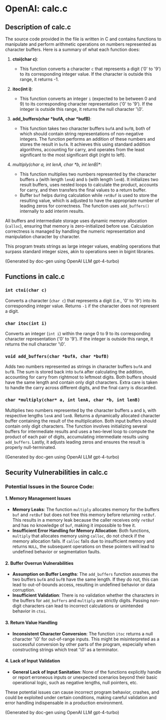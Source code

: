 
# OpenAI: calc.c

## Description of calc.c


The source code provided in the file is written in C and contains functions to manipulate and perform arithmetic operations on numbers represented as character buffers. Here is a summary of what each function does:

1. **ctoi(char c)**:
   - This function converts a character `c` that represents a digit ('0' to '9') to its corresponding integer value. If the character is outside this range, it returns -1.

2. **itoc(int i)**:
   - This function converts an integer `i` (expected to be between 0 and 9) to its corresponding character representation ('0' to '9'). If the integer is outside this range, it returns the null character '\0'.

3. **add_buffers(char *bufA, char *bufB)**:
   - This function takes two character buffers `bufA` and `bufB`, both of which should contain string representations of non-negative integers. The function performs an addition of these numbers and stores the result in `bufA`. It achieves this using standard addition algorithms, accounting for carry, and operates from the least significant to the most significant digit (right to left).

4. **multiply(char* a, int lenA, char *b, int lenB)**:
   - This function multiplies two numbers represented by the character buffers `a` (with length `lenA`) and `b` (with length `lenB`). It initializes two result buffers, uses nested loops to calculate the product, accounts for carry, and then transfers the final values to a return buffer.
   - Buffer `buf` helps during calculation while `retBuf` is used to store the resulting value, which is adjusted to have the appropriate number of leading zeros for correctness. The function uses `add_buffers()` internally to add interim results.
  
All buffers and intermediate storage uses dynamic memory allocation (`calloc`), ensuring that memory is zero-initialized before use. Calculation correctness is managed by handling the numeric representation and manipulation character by character. 

This program treats strings as large integer values, enabling operations that surpass standard integer sizes, akin to operations seen in bigint libraries.

(Generated by doc-gen using OpenAI LLM gpt-4-turbo)

## Functions in calc.c


### `int ctoi(char c)`
Converts a character (`char c`) that represents a digit (i.e., '0' to '9') into its corresponding integer value. Returns `-1` if the character does not represent a digit.

### `char itoc(int i)`
Converts an integer (`int i`) within the range 0 to 9 to its corresponding character representation ('0' to '9'). If the integer is outside this range, it returns the null character '\0'.

### `void add_buffers(char *bufA, char *bufB)`
Adds two numbers represented as strings in character buffers `bufA` and `bufB`. The sum is stored back into `bufA` after calculating the addition, accounting for carry from rightmost to leftmost digits. Both buffers should have the same length and contain only digit characters. Extra care is taken to handle the carry across different digits, and the final carry is discarded.

### `char *multiply(char* a, int lenA, char *b, int lenB)`
Multiplies two numbers represented by the character buffers `a` and `b`, with respective lengths `lenA` and `lenB`. Returns a dynamically allocated character buffer containing the result of the multiplication. Both input buffers should contain only digit characters. The function involves initializing several buffers for intermediate results and uses a two-level loop to compute the product of each pair of digits, accumulating intermediate results using `add_buffers`. Lastly, it adjusts leading zeros and ensures the result is properly null-terminated.

(Generated by doc-gen using OpenAI LLM gpt-4-turbo)

## Security Vulnerabilities in calc.c


### Potential Issues in the Source Code:

#### 1. Memory Management Issues
- **Memory Leaks**: The function `multiply` allocates memory for the buffers `buf` and `retBuf` but does not free this memory before returning `retBuf`. This results in a memory leak because the caller receives only `retBuf` and has no knowledge of `buf`, making it impossible to free it.
- **Insufficient Error Handling for Memory Allocation**: Both functions, `multiply` that allocates memory using `calloc`, do not check if the memory allocation fails. If `calloc` fails due to insufficient memory and returns `NULL`, the subsequent operations on these pointers will lead to undefined behavior or segmentation faults.

#### 2. Buffer Overrun Vulnerabilities
- **Assumption on Buffer Lengths**: The `add_buffers` function assumes the two buffers `bufA` and `bufB` have the same length. If they do not, this can lead to out-of-bounds access, resulting in undefined behavior or data corruption.
- **Insufficient Validation**: There is no validation whether the characters in the buffers for `add_buffers` and `multiply` are strictly digits. Passing non-digit characters can lead to incorrect calculations or unintended behavior in `ctoi`.

#### 3. Return Value Handling
- **Inconsistent Character Conversion**: The function `itoc` returns a null character '\0' for out-of-range inputs. This might be misinterpreted as a successful conversion by other parts of the program, especially when constructing strings which treat '\0' as a terminator.

#### 4. Lack of Input Validation
- **General Lack of Input Sanitation**: None of the functions explicitly handle or report erroneous inputs or unexpected scenarios beyond their basic operational logic, such as negative lengths, null pointers, etc.

These potential issues can cause incorrect program behavior, crashes, and could be exploited under certain conditions, making careful validation and error handling indispensable in a production environment.

(Generated by doc-gen using OpenAI LLM gpt-4-turbo)

